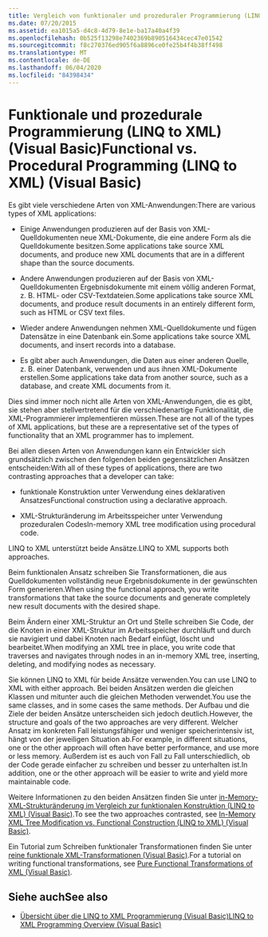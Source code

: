 ```yaml
---
title: Vergleich von funktionaler und prozeduraler Programmierung (LINQ to XML)
ms.date: 07/20/2015
ms.assetid: ea1015a5-d4c8-4d79-8e1e-ba17a40a4f39
ms.openlocfilehash: 0b525f13298e7402369b890516434cec47e01542
ms.sourcegitcommit: f8c270376ed905f6a8896ce0fe25b4f4b38ff498
ms.translationtype: MT
ms.contentlocale: de-DE
ms.lasthandoff: 06/04/2020
ms.locfileid: "84398434"
---
```

# <a name="functional-vs-procedural-programming-linq-to-xml-visual-basic"></a><span data-ttu-id="e3190-102">Funktionale und prozedurale Programmierung (LINQ to XML) (Visual Basic)</span><span class="sxs-lookup"><span data-stu-id="e3190-102">Functional vs. Procedural Programming (LINQ to XML) (Visual Basic)</span></span>
<span data-ttu-id="e3190-103">Es gibt viele verschiedene Arten von XML-Anwendungen:</span><span class="sxs-lookup"><span data-stu-id="e3190-103">There are various types of XML applications:</span></span>  
  
- <span data-ttu-id="e3190-104">Einige Anwendungen produzieren auf der Basis von XML-Quelldokumenten neue XML-Dokumente, die eine andere Form als die Quelldokumente besitzen.</span><span class="sxs-lookup"><span data-stu-id="e3190-104">Some applications take source XML documents, and produce new XML documents that are in a different shape than the source documents.</span></span>  
  
- <span data-ttu-id="e3190-105">Andere Anwendungen produzieren auf der Basis von XML-Quelldokumenten Ergebnisdokumente mit einem völlig anderen Format, z. B. HTML- oder CSV-Textdateien.</span><span class="sxs-lookup"><span data-stu-id="e3190-105">Some applications take source XML documents, and produce result documents in an entirely different form, such as HTML or CSV text files.</span></span>  
  
- <span data-ttu-id="e3190-106">Wieder andere Anwendungen nehmen XML-Quelldokumente und fügen Datensätze in eine Datenbank ein.</span><span class="sxs-lookup"><span data-stu-id="e3190-106">Some applications take source XML documents, and insert records into a database.</span></span>  
  
- <span data-ttu-id="e3190-107">Es gibt aber auch Anwendungen, die Daten aus einer anderen Quelle, z. B. einer Datenbank, verwenden und aus ihnen XML-Dokumente erstellen.</span><span class="sxs-lookup"><span data-stu-id="e3190-107">Some applications take data from another source, such as a database, and create XML documents from it.</span></span>  
  
 <span data-ttu-id="e3190-108">Dies sind immer noch nicht alle Arten von XML-Anwendungen, die es gibt, sie stehen aber stellvertretend für die verschiedenartige Funktionalität, die XML-Programmierer implementieren müssen.</span><span class="sxs-lookup"><span data-stu-id="e3190-108">These are not all of the types of XML applications, but these are a representative set of the types of functionality that an XML programmer has to implement.</span></span>  
  
 <span data-ttu-id="e3190-109">Bei allen diesen Arten von Anwendungen kann ein Entwickler sich grundsätzlich zwischen den folgenden beiden gegensätzlichen Ansätzen entscheiden:</span><span class="sxs-lookup"><span data-stu-id="e3190-109">With all of these types of applications, there are two contrasting approaches that a developer can take:</span></span>  
  
- <span data-ttu-id="e3190-110">funktionale Konstruktion unter Verwendung eines deklarativen Ansatzes</span><span class="sxs-lookup"><span data-stu-id="e3190-110">Functional construction using a declarative approach.</span></span>  
  
- <span data-ttu-id="e3190-111">XML-Strukturänderung im Arbeitsspeicher unter Verwendung prozeduralen Codes</span><span class="sxs-lookup"><span data-stu-id="e3190-111">In-memory XML tree modification using procedural code.</span></span>  
  
 <span data-ttu-id="e3190-112">LINQ to XML unterstützt beide Ansätze.</span><span class="sxs-lookup"><span data-stu-id="e3190-112">LINQ to XML supports both approaches.</span></span>  
  
 <span data-ttu-id="e3190-113">Beim funktionalen Ansatz schreiben Sie Transformationen, die aus Quelldokumenten vollständig neue Ergebnisdokumente in der gewünschten Form generieren.</span><span class="sxs-lookup"><span data-stu-id="e3190-113">When using the functional approach, you write transformations that take the source documents and generate completely new result documents with the desired shape.</span></span>  
  
 <span data-ttu-id="e3190-114">Beim Ändern einer XML-Struktur an Ort und Stelle schreiben Sie Code, der die Knoten in einer XML-Struktur im Arbeitsspeicher durchläuft und durch sie navigiert und dabei Knoten nach Bedarf einfügt, löscht und bearbeitet.</span><span class="sxs-lookup"><span data-stu-id="e3190-114">When modifying an XML tree in place, you write code that traverses and navigates through nodes in an in-memory XML tree, inserting, deleting, and modifying nodes as necessary.</span></span>  
  
 <span data-ttu-id="e3190-115">Sie können LINQ to XML für beide Ansätze verwenden.</span><span class="sxs-lookup"><span data-stu-id="e3190-115">You can use LINQ to XML with either approach.</span></span> <span data-ttu-id="e3190-116">Bei beiden Ansätzen werden die gleichen Klassen und mitunter auch die gleichen Methoden verwendet.</span><span class="sxs-lookup"><span data-stu-id="e3190-116">You use the same classes, and in some cases the same methods.</span></span> <span data-ttu-id="e3190-117">Der Aufbau und die Ziele der beiden Ansätze unterscheiden sich jedoch deutlich.</span><span class="sxs-lookup"><span data-stu-id="e3190-117">However, the structure and goals of the two approaches are very different.</span></span> <span data-ttu-id="e3190-118">Welcher Ansatz im konkreten Fall leistungsfähiger und weniger speicherintensiv ist, hängt von der jeweiligen Situation ab.</span><span class="sxs-lookup"><span data-stu-id="e3190-118">For example, in different situations, one or the other approach will often have better performance, and use more or less memory.</span></span> <span data-ttu-id="e3190-119">Außerdem ist es auch von Fall zu Fall unterschiedlich, ob der Code gerade einfacher zu schreiben und besser zu unterhalten ist.</span><span class="sxs-lookup"><span data-stu-id="e3190-119">In addition, one or the other approach will be easier to write and yield more maintainable code.</span></span>  
  
 <span data-ttu-id="e3190-120">Weitere Informationen zu den beiden Ansätzen finden Sie unter [in-Memory-XML-Strukturänderung im Vergleich zur funktionalen Konstruktion (LINQ to XML) (Visual Basic)](in-memory-xml-tree-modification-vs-functional-construction.md).</span><span class="sxs-lookup"><span data-stu-id="e3190-120">To see the two approaches contrasted, see [In-Memory XML Tree Modification vs. Functional Construction (LINQ to XML) (Visual Basic)](in-memory-xml-tree-modification-vs-functional-construction.md).</span></span>  
  
 <span data-ttu-id="e3190-121">Ein Tutorial zum Schreiben funktionaler Transformationen finden Sie unter [reine funktionale XML-Transformationen (Visual Basic)](pure-functional-transformations-of-xml.md).</span><span class="sxs-lookup"><span data-stu-id="e3190-121">For a tutorial on writing functional transformations, see [Pure Functional Transformations of XML (Visual Basic)](pure-functional-transformations-of-xml.md).</span></span>  
  
## <a name="see-also"></a><span data-ttu-id="e3190-122">Siehe auch</span><span class="sxs-lookup"><span data-stu-id="e3190-122">See also</span></span>

- [<span data-ttu-id="e3190-123">Übersicht über die LINQ to XML Programmierung (Visual Basic)</span><span class="sxs-lookup"><span data-stu-id="e3190-123">LINQ to XML Programming Overview (Visual Basic)</span></span>](linq-to-xml-programming-overview.md)
